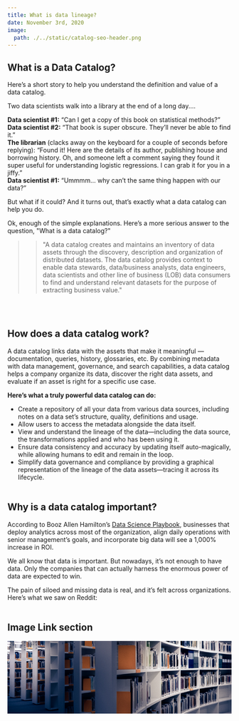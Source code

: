 ```yaml
---
title: What is data lineage?
date: November 3rd, 2020
image:
  path: ./../static/catalog-seo-header.png
---
```


## What is a Data Catalog?

Here’s a short story to help you understand the definition and value of a data catalog.

Two data scientists walk into a library at the end of a long day....

**Data scientist #1:** “Can I get a copy of this book on statistical methods?”  
**Data scientist #2:** “That book is super obscure. They’ll never be able to find it.”  
**The librarian** (clacks away on the keyboard for a couple of seconds before replying): “Found it! Here are the details of its author, publishing house and borrowing history. Oh, and someone left a comment saying they found it super useful for understanding logistic regressions. I can grab it for you in a jiffy.”  
**Data scientist #1:** “Ummmm… why can’t the same thing happen with our data?”

But what if it could? And it turns out, that’s exactly what a data catalog can help you do.

Ok, enough of the simple explanations. Here’s a more serious answer to the question, "What is a data catalog?"

> > "A data catalog creates and maintains an inventory of data assets through the discovery, description and organization of distributed datasets. The data catalog provides context to enable data stewards, data/business analysts, data engineers, data scientists and other line of business (LOB) data consumers to find and understand relevant datasets for the purpose of extracting business value."

<br />
<br />

## How does a data catalog work?

A data catalog links data with the assets that make it meaningful — documentation, queries, history, glossaries, etc. By combining metadata with data management, governance, and search capabilities, a data catalog helps a company organize its data, discover the right data assets, and evaluate if an asset is right for a specific use case.

**Here’s what a truly powerful data catalog can do:**

- Create a repository of all your data from various data sources, including notes on a data set’s structure, quality, definitions and usage.
- Allow users to access the metadata alongside the data itself.
- View and understand the lineage of the data—including the data source, the transformations applied and who has been using it.
- Ensure data consistency and accuracy by updating itself auto-magically, while allowing humans to edit and remain in the loop.
- Simplify data governance and compliance by providing a graphical representation of the lineage of the data assets—tracing it across its lifecycle.
  <br />
  <br />

## Why is a data catalog important?

According to Booz Allen Hamilton’s [Data Science Playbook](https://www.boozallen.com/content/dam/boozallen_site/sig/pdf/publications/data-science-playbook.pdf), businesses that deploy analytics across most of the organization, align daily operations with senior management’s goals, and incorporate big data will see a 1,000% increase in ROI.

We all know that data is important. But nowadays, it’s not enough to have data. Only the companies that can actually harness the enormous power of data are expected to win.

The pain of siloed and missing data is real, and it’s felt across organizations. Here’s what we saw on Reddit:
<br />
<br />

## Image Link section

[![image link example](./../static/catalog-seo-header.png)](https://github.com/divyanshi-agr)
